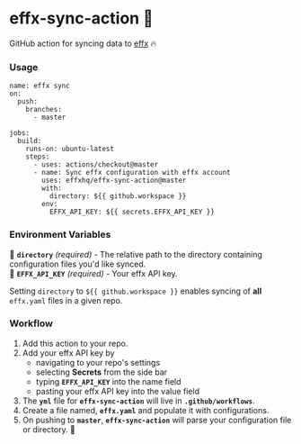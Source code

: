 # effx-sync-action 🔄

GitHub action for syncing data to [effx](https://www.effx.com) 🔥

### Usage

```
name: effx sync
on:
  push:
    branches:
      - master

jobs:
  build:
    runs-on: ubuntu-latest
    steps:
      - uses: actions/checkout@master
      - name: Sync effx configuration with effx account
        uses: effxhq/effx-sync-action@master
        with:
          directory: ${{ github.workspace }}
        env:
          EFFX_API_KEY: ${{ secrets.EFFX_API_KEY }}
```

### Environment Variables

📁 **`directory`** _(required)_ - The relative path to the directory containing configuration files you'd like synced.\
🔑 **`EFFX_API_KEY`** _(required)_ - Your effx API key.

Setting `directory` to `${{ github.workspace }}` enables syncing of **all** `effx.yaml` files in a given repo.

### Workflow

1. Add this action to your repo.
2. Add your effx API key by
   - navigating to your repo's settings
   - selecting **Secrets** from the side bar
   - typing **`EFFX_API_KEY`** into the name field
   - pasting your effx API key into the value field
3. The **`yml`** file for **`effx-sync-action`** will live in **`.github/workflows`**.
4. Create a file named, **`effx.yaml`** and populate it with configurations.
5. On pushing to **`master`**, **`effx-sync-action`** will parse your configuration file or directory. 🥳

